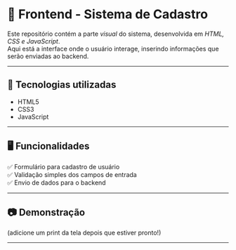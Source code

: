 # 🎨 Frontend - Sistema de Cadastro

Este repositório contém a parte *visual* do sistema, desenvolvida em *HTML, CSS e JavaScript*.  
Aqui está a interface onde o usuário interage, inserindo informações que serão enviadas ao backend.

---

## 🚀 Tecnologias utilizadas
- HTML5
- CSS3
- JavaScript

---

## 🖥️ Funcionalidades
✅ Formulário para cadastro de usuário  
✅ Validação simples dos campos de entrada  
✅ Envio de dados para o backend  

---

## 📷 Demonstração
(adicione um print da tela depois que estiver pronto!)

---
